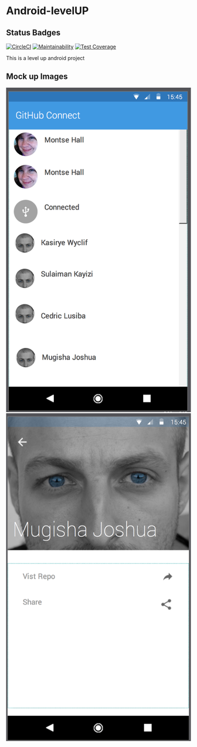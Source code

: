 # Android-levelUP

## Status Badges

[![CircleCI](https://circleci.com/gh/joshNic/Android-levelUP/tree/develop.svg?style=svg)](https://circleci.com/gh/joshNic/Android-levelUP/tree/develop)
[![Maintainability](https://api.codeclimate.com/v1/badges/8b40350c5d041169c8cd/maintainability)](https://codeclimate.com/github/joshNic/Android-levelUP/maintainability)
[![Test Coverage](https://api.codeclimate.com/v1/badges/8b40350c5d041169c8cd/test_coverage)](https://codeclimate.com/github/joshNic/Android-levelUP/test_coverage)

This is a level up android project

## Mock up Images

![alt text](wireframes/home.png "Home Screen")<br/>
![alt text](wireframes/detail.png "Detail Screen")<br/>
